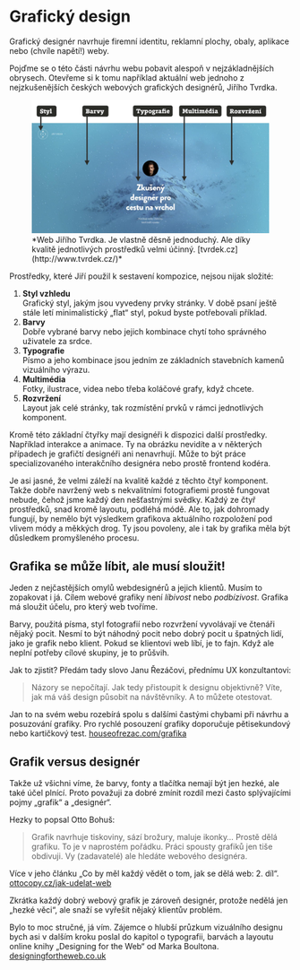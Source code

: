 # Grafický design

Grafický designér navrhuje firemní identitu, reklamní plochy, obaly, aplikace nebo (chvíle napětí!) weby.

Pojďme se o této části návrhu webu pobavit alespoň v nejzákladnějších obrysech. Otevřeme si k tomu například aktuální web jednoho z nejzkušenějších českých webových grafických designérů, Jiřího Tvrdka.

<figure>
<img src="dist/images/original/vdwd/tvrdek-cz.jpg" alt="">
<figcaption markdown="1">    
*Web Jiřího Tvrdka. Je vlastně děsně jednoduchý. Ale díky kvalitě jednotlivých prostředků velmi účinný. [tvrdek.cz](http://www.tvrdek.cz/)*
</figcaption> 
</figure>


Prostředky, které Jiří použil k sestavení kompozice, nejsou nijak složité: 

1. **Styl vzhledu**  
Grafický styl, jakým jsou vyvedeny prvky stránky. V době psaní ještě stále letí minimalistický „flat“ styl, pokud byste potřebovali příklad.
2. **Barvy**  
Dobře vybrané barvy nebo jejich kombinace chytí toho správného uživatele za srdce.  
3. **Typografie**  
Písmo a jeho kombinace jsou jedním ze základních stavebních kamenů vizuálního výrazu.
4. **Multimédia**  
Fotky, ilustrace, videa nebo třeba koláčové grafy, když chcete.
5. **Rozvržení**  
Layout jak celé stránky, tak rozmístění prvků v rámci jednotlivých komponent.

Kromě této základní čtyřky mají designéři k dispozici další prostředky. Například interakce a animace. Ty na obrázku nevidíte a v některých případech je grafičtí designéři ani nenavrhují. Může to být práce specializovaného interakčního designéra nebo prostě frontend kodéra. 

Je asi jasné, že velmi záleží na kvalitě každé z těchto čtyř komponent. Takže dobře navržený web s nekvalitními fotografiemi prostě fungovat nebude, čehož jsme každý den nešťastnými svědky. Každý ze čtyř prostředků, snad kromě layoutu, podléhá módě. Ale to, jak dohromady fungují, by nemělo být výsledkem grafikova aktuálního rozpoložení pod vlivem módy a měkkých drog. Ty jsou povoleny, ale i tak by grafika měla být důsledkem promyšleného procesu.

## Grafika se může líbit, ale musí sloužit!

Jeden z nejčastějších omylů webdesignérů a jejich klientů. Musím to zopakovat i já. Cílem webové grafiky není *líbivost* nebo *podbízivost*. Grafika má sloužit účelu, pro který web tvoříme.

Barvy, použitá písma, styl fotografií nebo rozvržení vyvolávají ve čtenáři nějaký pocit. Nesmí to být náhodný pocit nebo dobrý pocit u špatných lidí, jako je grafik nebo klient. Pokud se klientovi web líbí, je to fajn. Když ale neplní potřeby cílové skupiny, je to průšvih.

Jak to zjistit? Předám tady slovo Janu Řezáčovi, přednímu UX konzultantovi:

> Názory se nepočítají. Jak tedy přistoupit k designu objektivně? Víte, jak má váš design působit na návštěvníky. A to můžete otestovat. 

Jan to na svém webu rozebírá spolu s dalšími častými chybami při návrhu a posuzování grafiky. Pro rychlé posouzení grafiky doporučuje pětisekundový nebo kartičkový test.  [houseofrezac.com/grafika](https://www.houseofrezac.com/grafika)

## Grafik versus designér

Takže už všichni víme, že barvy, fonty a tlačítka nemají být jen hezké, ale také účel plnící. Proto považuji za dobré zmínit rozdíl mezi často splývajícími pojmy „grafik“ a „designér“.

Hezky to popsal Otto Bohuš:

> Grafik navrhuje tiskoviny, sází brožury, maluje ikonky… Prostě dělá grafiku. To je v naprostém pořádku. Práci spousty grafiků jen tiše obdivuji. Vy (zadavatelé) ale hledáte webového designéra.

Více v jeho článku „Co by měl každý vědět o tom, jak se dělá web: 2. díl“. [ottocopy.cz/jak-udelat-web](http://ottocopy.cz/jak-udelat-web)

Zkrátka každý dobrý webový grafik je zároveň designér, protože nedělá jen „hezké věci“, ale snaží se vyřešit nějaký klientův problém. 

Bylo to moc stručné, já vím. Zájemce o hlubší průzkum vizuálního designu bych asi v dalším kroku poslal do kapitol o typografii, barvách a layoutu online knihy „Designing for the Web“ od Marka Boultona. [designingfortheweb.co.uk](http://designingfortheweb.co.uk/)
